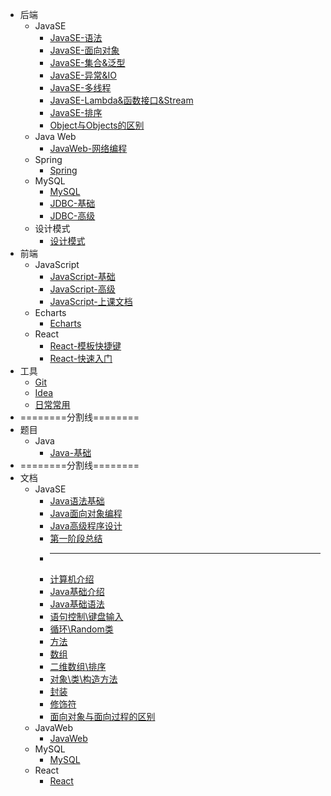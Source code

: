 * 后端
  * JavaSE
    * [JavaSE-语法](backstage/JavaSE/JavaSE.md)
    * [JavaSE-面向对象](backstage/JavaSE/JavaSE-面向对象.md)
    * [JavaSE-集合&泛型](backstage/JavaSE/JavaSE-集合&泛型.md)
    * [JavaSE-异常&IO](backstage/JavaSE/JavaSE-异常&IO.md)
    * [JavaSE-多线程](backstage/JavaSE/JavaSE-多线程.md)
    * [JavaSE-Lambda&函数接口&Stream](backstage/JavaSE/Lambda&函数接口&Stream.md)
    * [JavaSE-排序](backstage/JavaSE/排序算法.md)
    * [Object与Objects的区别](backstage/JavaSE/Object与Objects的区别.md)
  * Java Web
    * [JavaWeb-网络编程](backstage/Java%20Web/JavaWeb-网络编程.md)
  * Spring
    * [Spring](backstage/Spring/)
  * MySQL
    * [MySQL](backstage/MySQL/MySQL.md)
    * [JDBC-基础](backstage/MySQL/JDBC-基础.md)
    * [JDBC-高级](backstage/MySQL/JDBC-高级.md)
  * 设计模式
    * [设计模式](backstage/设计模式/设计模式.md)
* 前端
  * JavaScript
    * [JavaScript-基础](frontstage/javascript/JavaScript基础.md)
    * [JavaScript-高级](frontstage/javascript/JavaScript高级.md)
    * [JavaScript-上课文档](frontstage/javascript/JavaScript快速入门.md)
  * Echarts
    * [Echarts](frontstage/echarts/)
  * React
    * [React-模板快捷键](frontstage/React/React-模板快捷键.md)
    * [React-快速入门](class_document/React快速入门.md)
* 工具
  * [Git](tools/Git/README.md)
  * [Idea](tools/Idea/README.md)
  * [日常常用](tools/Shortcuts/README.md)
* ========分割线========
* 题目
  * Java
    * [Java-基础](backstage/Java.md)
* ========分割线========
* 文档
  * JavaSE
    * [Java语法基础](class_document/01_Java语法基础.md)
    * [Java面向对象编程](class_document/02_Java面向对象编程.md)
    * [Java高级程序设计](class_document/03_Java高级程序设计.md)
    - [第一阶段总结](class_document/第一阶段总结.md)
    * ----------------------------------------
    * [计算机介绍](class_document/before/chapter-1章.md)
    * [Java基础介绍](class_document/before/chapter-2章.md)
    * [Java基础语法](class_document/before/chapter-3章.md)
    * [语句控制\键盘输入](class_document/before/chapter-4章.md)
    * [循环\Random类](class_document/before/chapter-5章.md)
    * [方法](class_document/before/chapter-6章.md)
    * [数组](class_document/before/chapter-7章.md)
    * [二维数组\排序](class_document/before/chapter-8章.md)
    * [对象\类\构造方法](class_document/before/chapter-9章.md)
    * [封装](class_document/before/java的封装.md)
    * [修饰符](class_document/before/java的修饰符.md)
    * [面向对象与面向过程的区别](class_document/before/面向过程和面向对象的区别.md)
  * JavaWeb
    * [JavaWeb](class_document/JavaWeb.md)
  * MySQL
    * [MySQL](class_document/MySQL.md)
  * React
    * [React](class_document/React快速入门.md)
